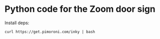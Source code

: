 # Python code for the Zoom door sign

Install deps: 

```
curl https://get.pimoroni.com/inky | bash
```

